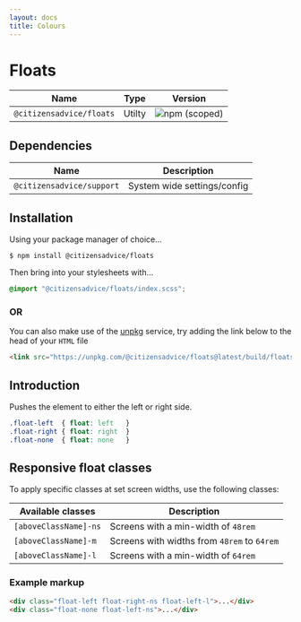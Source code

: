 ```yaml
---
layout: docs
title: Colours
---
```

# Floats

| Name                     | Type   | Version                                                                  |
|--------------------------|--------|--------------------------------------------------------------------------|
| `@citizensadvice/floats` | Utilty | ![npm (scoped)](https://img.shields.io/npm/v/@citizensadvice/floats.svg) |

## Dependencies

| Name                      | Description                 |
|---------------------------|-----------------------------|
| `@citizensadvice/support` | System wide settings/config |

## Installation

Using your package manager of choice...

```shell
$ npm install @citizensadvice/floats
```

Then bring into your stylesheets with...

```scss
@import "@citizensadvice/floats/index.scss";
```

### OR

You can also make use of the [unpkg](https://unpkg.com) service, try adding the link below to the head of your `HTML` file

```html
<link src="https://unpkg.com/@citizensadvice/floats@latest/build/floats.css" />
```

## Introduction

Pushes the element to either the left or right side.

```css
.float-left  { float: left   }
.float-right { float: right  }
.float-none  { float: none   }
```

## Responsive float classes

To apply specific classes at set screen widths, use the following classes:

| Available classes     | Description                                 |
|-----------------------|---------------------------------------------|
| `[aboveClassName]-ns` | Screens with a min-width of `48rem`         |
| `[aboveClassName]-m`  | Screens with widths from `48rem` to `64rem` |
| `[aboveClassName]-l`  | Screens with a min-width of `64rem`         |


### Example markup
```html
<div class="float-left float-right-ns float-left-l">...</div>
<div class="float-none float-left-ns">...</div>
```